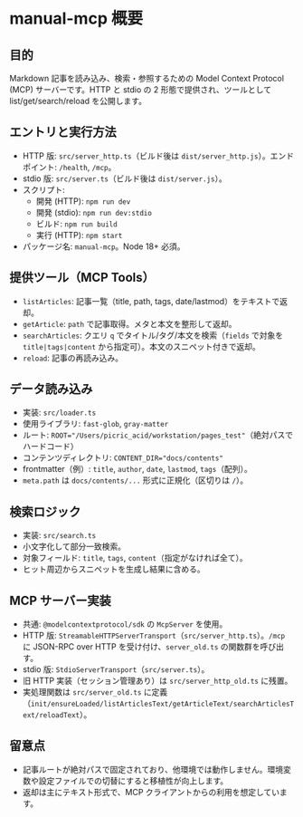 # manual-mcp 概要

## 目的
Markdown 記事を読み込み、検索・参照するための Model Context Protocol (MCP) サーバーです。HTTP と stdio の 2 形態で提供され、ツールとして list/get/search/reload を公開します。

## エントリと実行方法
- HTTP 版: `src/server_http.ts`（ビルド後は `dist/server_http.js`）。エンドポイント: `/health`, `/mcp`。
- stdio 版: `src/server.ts`（ビルド後は `dist/server.js`）。
- スクリプト:
  - 開発 (HTTP): `npm run dev`
  - 開発 (stdio): `npm run dev:stdio`
  - ビルド: `npm run build`
  - 実行 (HTTP): `npm start`
- パッケージ名: `manual-mcp`。Node 18+ 必須。

## 提供ツール（MCP Tools）
- `listArticles`: 記事一覧（title, path, tags, date/lastmod）をテキストで返却。
- `getArticle`: `path` で記事取得。メタと本文を整形して返却。
- `searchArticles`: クエリ `q` でタイトル/タグ/本文を検索（`fields` で対象を `title|tags|content` から指定可）。本文のスニペット付きで返却。
- `reload`: 記事の再読み込み。

## データ読み込み
- 実装: `src/loader.ts`
- 使用ライブラリ: `fast-glob`, `gray-matter`
- ルート: `ROOT="/Users/picric_acid/workstation/pages_test"`（絶対パスでハードコード）
- コンテンツディレクトリ: `CONTENT_DIR="docs/contents"`
- frontmatter（例）: `title`, `author`, `date`, `lastmod`, `tags`（配列）。
- `meta.path` は `docs/contents/...` 形式に正規化（区切りは `/`）。

## 検索ロジック
- 実装: `src/search.ts`
- 小文字化して部分一致検索。
- 対象フィールド: `title`, `tags`, `content`（指定がなければ全て）。
- ヒット周辺からスニペットを生成し結果に含める。

## MCP サーバー実装
- 共通: `@modelcontextprotocol/sdk` の `McpServer` を使用。
- HTTP 版: `StreamableHTTPServerTransport`（`src/server_http.ts`）。`/mcp` に JSON-RPC over HTTP を受け付け、`server_old.ts` の関数群を呼び出す。
- stdio 版: `StdioServerTransport`（`src/server.ts`）。
- 旧 HTTP 実装（セッション管理あり）は `src/server_http_old.ts` に残置。
- 実処理関数は `src/server_old.ts` に定義（`init/ensureLoaded/listArticlesText/getArticleText/searchArticlesText/reloadText`）。

## 留意点
- 記事ルートが絶対パスで固定されており、他環境では動作しません。環境変数や設定ファイルでの切替にすると移植性が向上します。
- 返却は主にテキスト形式で、MCP クライアントからの利用を想定しています。
